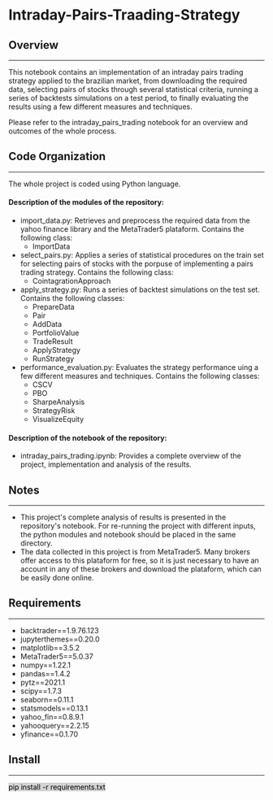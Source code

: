 # Intraday-Pairs-Traading-Strategy

## Overview
---

This notebook contains an implementation of an intraday pairs trading strategy applied to the brazilian market, from downloading the required data, selecting pairs of stocks through several statistical criteria, running a series of backtests simulations on a test period, to finally evaluating the results using a few different measures and techniques.

Please refer to the intraday_pairs_trading notebook for an overview and outcomes of the whole process.

## Code Organization
---

The whole project is coded using Python language.  

#### Description of the modules of the repository:

- import_data.py: Retrieves and preprocess the required data from the yahoo finance library and the MetaTrader5 plataform. Contains the following class:
    - ImportData
- select_pairs.py: Applies a series of statistical procedures on the train set for selecting pairs of stocks with the porpuse of implementing a pairs trading strategy. Contains the following class:
    - CointagrationApproach
- apply_strategy.py: Runs a series of backtest simulations on the test set. Contains the following classes:
    - PrepareData
    - Pair
    - AddData
    - PortfolioValue
    - TradeResult
    - ApplyStrategy
    - RunStrategy
- performance_evaluation.py: Evaluates the strategy performance uing a few different measures and techniques. Contains the following classes:
    - CSCV
    - PBO
    - SharpeAnalysis
    - StrategyRisk
    - VisualizeEquity
        
#### Description of the notebook of the repository:

- intraday_pairs_trading.ipynb: Provides a complete overview of the project, implementation and analysis of the results.
        
## Notes
---

- This project's complete analysis of results is presented in the repository's notebook. For re-running the project with different inputs, the python modules and notebook should be placed in the same directory.
- The data collected in this project is from MetaTrader5. Many brokers offer access to this plataform for free, so it is just necessary to have an account in any of these brokers and download the plataform, which can be easily done online.

## Requirements
---

- backtrader==1.9.76.123
- jupyterthemes==0.20.0
- matplotlib==3.5.2
- MetaTrader5==5.0.37
- numpy==1.22.1
- pandas==1.4.2
- pytz==2021.1
- scipy==1.7.3
- seaborn==0.11.1
- statsmodels==0.13.1
- yahoo_fin==0.8.9.1
- yahooquery==2.2.15
- yfinance==0.1.70

## Install
---

<mark style="background-color: lightgrey">pip install -r requirements.txt</mark>
